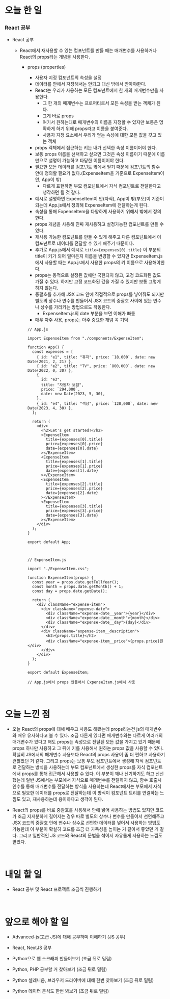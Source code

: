# 오늘 한 일

### React 공부

- React 공부

  - React에서 재사용할 수 있는 컴포넌트를 만들 때는 매개변수를 사용하거나 React의 props라는 개념을 사용한다.

    - props (properties)

      - 사용자 지정 컴포넌트의 속성을 설정
      - 데이터를 안에서 저장해서는 안되고 대신 밖에서 받아야한다.
      - React는 우리가 사용하는 모든 컴포넌트에서 한 개의 매개변수만을 사용한다.
        - 그 한 개의 매개변수는 프로퍼티로서 모든 속성을 받는 객체가 된다.
        - 그게 바로 props
        - 여기서 원하는대로 매개변수의 이름을 지정할 수 있지만 보통은 명확하게 하기 위해 props라고 이름을 붙여준다.
        - 사용자 지정 요소에서 우리가 얻는 속성에 대한 모든 값을 갖고 있는 객체
      - props 객체에서 접근하는 키는 내가 선택한 속성 이름이어야 한다.
      - 보통 props 이름을 선택하고 싶으면 그것은 속성 이름이기 때문에 이름만으로 설명이 가능하고 타당한 이름이어야 한다.
      - 필요한 모든 데이터를 컴포넌트 밖에서 얻기 때문에 컴포넌트의 함수 안에 정의할 필요가 없다.(ExpenseItem을 기준으로 ExpenseItem이 안, App이 밖)
        - 다르게 표현하면 부모 컴포넌트에서 자식 컴포넌트로 전달한다고 생각하면 될 것 같다.
      - 예시로 설명하면 ExpenseItem이 안(자식), App이 밖(부모)이 기준이 되는데 App.js에서 정의해 ExpenseItem에 전달하는게 된다.
      - 속성을 통해 ExpenseItem을 다양하게 사용하기 위해서 밖에서 정의한다.
      - props 개념을 사용해 진짜 재사용하고 설정가능한 컴포넌트를 만들 수 있다.
      - 재사용 가능한 컴포넌트를 만들 수 있게 해주고 다른 컴포넌트에서 이 컴포넌트로 데이터를 전달할 수 있게 해주기 때문이다.
      - 추가로 App.js에서 예시로 `title={expenses[0].title}` 이 부분의 title이 키가 되어 얼마든지 이름을 변경할 수 있지만 ExpenseItem.js에서 사용할 때는 App.js에서 사용한 props의 키 이름으로 사용해야한다.
      - props는 동적으로 설정된 값에만 국한되지 않고, 고정 코드화된 값도 가질 수 있다. 하지만 고정 코드화된 값을 가질 수 있지만 보통 그렇게 하지 않는다.
      - 중괄호를 추가해 JSX 코드 안에 직접적으로 props를 넣어줘도 되지만 별도의 상수나 변수를 만들어서 JSX 코드의 중괄호 사이에 있는 변수나 상수를 가리키는 방법으로도 작동한다.
        - ExpenseItem.js의 date 부분을 보면 이해가 빠름
      - 매우 자주 사용, props는 아주 중요한 개념 꼭 기억

      ```
      // App.js

      import ExpenseItem from "./components/ExpenseItem";

      function App() {
        const expenses = [
          { id: "e1", title: "휴지", price: `18,000`, date: new Date(2021, 2, 21) },
          { id: "e2", title: "TV", price: `800,000`, date: new Date(2022, 0, 30) },
          {
            id: "e3",
            title: "자동차 보험",
            price: `294,000`,
            date: new Date(2023, 5, 30),
          },
          { id: "e4", title: "책상", price: `120,000`, date: new Date(2023, 4, 30) },
        ];

        return (
          <div>
            <h2>Let's get started!</h2>
            <ExpenseItem
              title={expenses[0].title}
              price={expenses[0].price}
              date={expenses[0].date}
            ></ExpenseItem>
            <ExpenseItem
              title={expenses[1].title}
              price={expenses[1].price}
              date={expenses[1].date}
            ></ExpenseItem>
            <ExpenseItem
              title={expenses[2].title}
              price={expenses[2].price}
              date={expenses[2].date}
            ></ExpenseItem>
            <ExpenseItem
              title={expenses[3].title}
              price={expenses[3].price}
              date={expenses[3].date}
            ></ExpenseItem>
          </div>
        );
      }

      export default App;



      // ExpenseItem.js

      import "./ExpenseItem.css";

      function ExpenseItem(props) {
        const year = props.date.getFullYear();
        const month = props.date.getMonth() + 1;
        const day = props.date.getDate();

        return (
          <div className="expense-item">
            <div className="expense-date">
              <div className="expense-date__year">{year}</div>
              <div className="expense-date__month">{month}</div>
              <div className="expense-date__day">{day}</div>
            </div>
            <div className="expense-item__description">
              <h2>{props.title}</h2>
              <div className="expense-item__price">{props.price}원</div>
            </div>
          </div>
        );
      }

      export default ExpenseItem;

      // App.js에서 props 만들어서 ExpenseItem.js에서 사용
      ```

<br />

# 오늘 느낀 점

- 오늘 React의 props에 대해 배우고 사용도 해봤는데 props라는건 js의 매개변수와 매우 유사하다고 볼 수 있다. 조금 다른게 있다면 매개변수와는 다르게 여러개의 매개변수가 있다고 해도 props는 속성으로 전달된 모든 값을 가지고 있기 때문에 props 하나만 사용하고 그 뒤에 키를 사용해서 원하는 props 값을 사용할 수 있다. 확실히 JS에서의 매개변수 사용보다 React의 props 사용이 좀 더 편하고 사용하기 괜찮았던 거 같다. 그리고 props는 보통 부모 컴포넌트에서 생성해 자식 컴포넌트로 전달하는 방식을 사용하는데 부모 컴포넌트에서 생성한 props를 자식 컴포넌트에서 props를 통해 접근해서 사용할 수 있다. 이 부분이 꽤나 신기하기도 하고 신선했는데 일반 JS에서는 부모에서 자식으로 매개변수를 전달하지 않고, 함수 호출시 인수를 통해 매개변수를 전달하는 방식을 사용하는데 React에서는 부모에서 자식으로 필요한 데이터를 props로 전달하는데 이 방식이 컴포넌트 트리를 연결하는 느낌도 있고, 재사용하는데 용이하다고 생각이 된다.

- React의 props를 바로 중괄호를 사용해서 안에 넣어 사용하는 방법도 있지만 코드가 조금 지저분하게 길어지는 경우 따로 별도의 상수나 변수를 만들어서 선언해주고 JSX 코드의 중괄호 안에 변수나 상수로 선언한 데이터를 넣어서 사용하는 방법도 가능한데 이 부분이 확실히 코드를 조금 더 가독성을 높이는 거 같아서 좋았던 거 같다. 그리고 일반적인 JS 코드와 React의 문법을 섞어서 자유롭게 사용하는 느낌도 받았다.

<br />

# 내일 할 일

- React 공부 및 React 프로젝트 조금씩 진행하기

<br />

# 앞으로 해야 할 일

- Advanced-js(고급 JS)에 대해 공부하며 이해하기 (JS 공부)

- React, NextJS 공부

- Python으로 웹 스크래퍼 만들어보기 (조금 뒤로 밀림)

- Python, PHP 공부할 거 찾아보기 (조금 뒤로 밀림)

- Python 셀레니움, 브라우저 드라이버에 대해 한번 찾아보기 (조금 뒤로 밀림)

- Python 데이터 분석도 한번 봐보기 (조금 뒤로 밀림)
